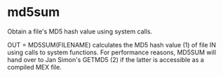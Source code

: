 # md5sum
Obtain a file's MD5 hash value using system calls.

OUT = MD5SUM(FILENAME) calculates the MD5 hash value (1) of file IN using calls to system functions. For performance reasons, MD5SUM will hand over to Jan Simon's GETMD5 (2) if the latter is accessible as a compiled MEX file.
